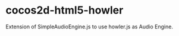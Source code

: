 cocos2d-html5-howler
====================

Extension of SimpleAudioEngine.js to use howler.js as Audio Engine.
